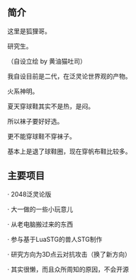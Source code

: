 ## 简介
这里是狐狸哥。

研究生。

（自设立绘 by 黄油猫吐司）

我自设目前是二代，在泛灵论世界观的产物。

火系神明。

夏天穿球鞋其实不是热，是闷。

所以袜子要好好选。

更不能穿球鞋不穿袜子。

基本上是退了球鞋圈，现在穿帆布鞋比较多。

## 主要项目

· 2048泛灵论版

· 大一做的一些小玩意儿

· 从老电脑搬过来的东西

· 参与基于LuaSTG的兽人STG制作

· 研究方向为3D点云对抗攻击（换了新方向）

· 其实很懒，而且众所周知的原因，不会开源
